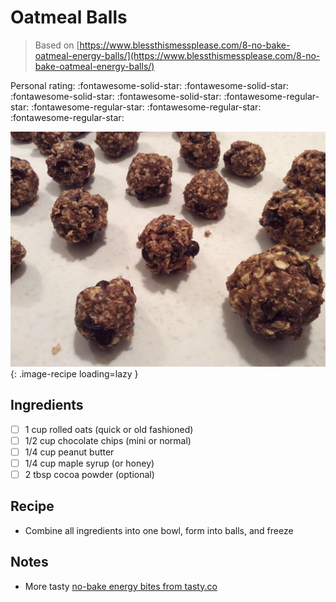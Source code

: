 # Oatmeal Balls

> Based on [https://www.blessthismessplease.com/8-no-bake-oatmeal-energy-balls/](https://www.blessthismessplease.com/8-no-bake-oatmeal-energy-balls/)

<!-- {cts} rating=1; (User can specify rating on scale of 1-5) -->

Personal rating: :fontawesome-solid-star: :fontawesome-solid-star: :fontawesome-solid-star: :fontawesome-solid-star: :fontawesome-regular-star: :fontawesome-regular-star: :fontawesome-regular-star: :fontawesome-regular-star:

<!-- {cte} -->

<!-- {cts} name_image=oatmeal_balls.jpg; (User can specify image name) -->

![oatmeal_balls.jpg](./oatmeal_balls.jpg){: .image-recipe loading=lazy }

<!-- {cte} -->

## Ingredients

* [ ] 1 cup rolled oats (quick or old fashioned)
* [ ] 1/2 cup chocolate chips (mini or normal)
* [ ] 1/4 cup peanut butter
* [ ] 1/4 cup maple syrup (or honey)
* [ ] 2 tbsp cocoa powder (optional)

## Recipe

* Combine all ingredients into one bowl, form into balls, and freeze

## Notes

* More tasty [no-bake energy bites from tasty.co](https://tasty.co/compilation/no-bake-energy-bites)
